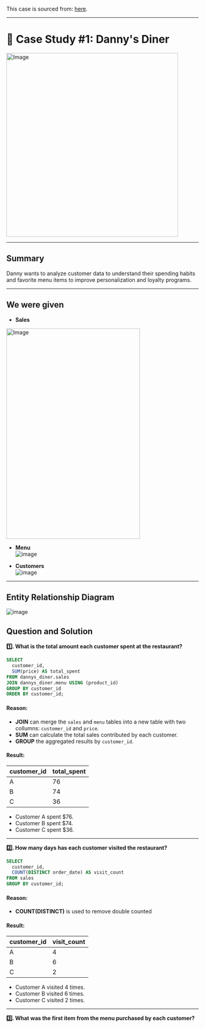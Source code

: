 This case is sourced from: [here](https://8weeksqlchallenge.com/case-study-1/).

***

# 🍣 Case Study #1: Danny's Diner 
<img src="https://user-images.githubusercontent.com/81607668/127727503-9d9e7a25-93cb-4f95-8bd0-20b87cb4b459.png" alt="Image" width="450" height="480">

***

## Summary
Danny wants to analyze customer data to understand their spending habits and favorite menu items to improve personalization and loyalty programs.

***

## We were given 

- **Sales**  
<img src=https://github.com/user-attachments/assets/7b2365d7-cea1-4e47-929c-ca17f156d867 alt="Image" width="350" height="550">


- **Menu**  
![image](https://github.com/user-attachments/assets/a6f68029-fafc-49a8-ad64-38cf80013c0a)


- **Customers**  
![image](https://github.com/user-attachments/assets/148223f7-1882-4871-8edc-d465283c3ff2)

***

## Entity Relationship Diagram

![image](https://github.com/user-attachments/assets/c6edadea-188a-495c-b44c-b5e3f1a26093)


## Question and Solution
**1️⃣. What is the total amount each customer spent at the restaurant?**

```sql
SELECT 
  customer_id, 
  SUM(price) AS total_spent
FROM dannys_diner.sales
JOIN dannys_diner.menu USING (product_id)
GROUP BY customer_id
ORDER BY customer_id;
```

#### Reason:
- **JOIN** can merge the `sales` and `menu` tables into a new table with two collumns: `customer_id` and `price`.
- **SUM** can calculate the total sales contributed by each customer.
- **GROUP** the aggregated results by `customer_id`. 

#### Result:
| customer_id | total_spent |
| ----------- | ----------- |
| A           | 76          |
| B           | 74          |
| C           | 36          |

- Customer A spent $76.
- Customer B spent $74.
- Customer C spent $36.

***

**2️⃣. How many days has each customer visited the restaurant?**

```sql
SELECT 
  customer_id, 
  COUNT(DISTINCT order_date) AS visit_count
FROM sales
GROUP BY customer_id;
```

#### Reason:
- **COUNT(DISTINCT)** is used to remove double counted

#### Result:
| customer_id | visit_count |
| ----------- | ----------- |
| A           | 4           |
| B           | 6           |
| C           | 2           |

- Customer A visited 4 times.
- Customer B visited 6 times.
- Customer C visited 2 times.

***

**3️⃣. What was the first item from the menu purchased by each customer?**
